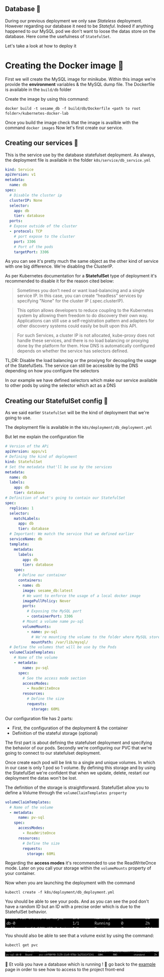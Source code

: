 ## Database 💾

During our previous deployment we only saw *Stateless* deployment. However regarding our database it need to be *Stateful*. Indeed if anything happened to our MySQL pod we don't want to loose the datas store on the database.
Here come the usefulness of ```StatefulSet```.

Let's take a look at how to deploy it

# Creating the Docker image 🐣

First we will create the MySQL image for minikube. Within this image we're provide the **environment** variables & the MySQL dump file. The Dockerfile is available in the ```build/db``` folder

Create the image by using this command: 

```shell
docker build -t sesame_db -f build/db/Dockerfile <path to root folder>/kubernetes-docker-lab
```

Once you build the image check that the image is availble with the command ```docker images```
Now let's first create our service.

## Creating our services 🐥

This is the service use by the database statefulset deployment. As always, the deployment file is available in the folder ```k8s/service/db_service.yml```

```yaml
kind: Service
apiVersion: v1
metadata:
  name: db
spec:
  # Disable the cluster ip
  clusterIP: None
  selector:
    app: db
    tier: database
  ports:
  # Expose outside of the cluster
  - protocol: TCP
    # port expose to the cluster
    port: 3306
    # Port of the pods
    targetPort: 3306
```

As you can see it's pretty much the same object as the other kind of service with one big difference. We're disabling the ClusterIP. 

As per Kubernetes documentation for a **StatefulSet** type of deployment it's recommended to disable it for the reason cited below:

> Sometimes you don’t need or want load-balancing and a single service IP. In this case, you can create “headless” services by specifying "None" for the cluster IP (.spec.clusterIP).

> This option allows developers to reduce coupling to the Kubernetes system by allowing them freedom to do discovery their own way. Applications can still use a self-registration pattern and adapters for other discovery systems could easily be built upon this API.

> For such Services, a cluster IP is not allocated, kube-proxy does not handle these services, and there is no load balancing or proxying done by the platform for them. How DNS is automatically configured depends on whether the service has selectors defined.

TL;DR: Disable the load balancing or the proxiyng for decoupling the usage of the StatefulSets. The service can still be accessible by the DNS depending on how you configure the selectors

In our example we have defined selectors which make our service available to other pods by using the selector which act as a DNS

## Creating our StatefulSet config 🐥

As we said earlier ```StatefulSet``` will be the kind of deployment that we're going to use.

The deployment file is available in the ```k8s/deployment/db_deployment.yml```

But let me explain the configuration file

```yaml
# Version of the APi
apiVersion: apps/v1
# Defining the kind of deployment
kind: StatefulSet
# Set the metadata that'll be use by the services
metadata:
  name: db
  labels:
    app: db
    tier: database
# Definition of what's going to contain our StatefulSet
spec:
  replicas: 1
  selector:
    matchLabels:
      app: db
      tier: database
  # Important: We match the service that we defined earlier
  serviceName: db
  template:
    metadata:
      labels:
        app: db
        tier: database
    spec:
      # Define our container
      containers:
      - name: db
        image: sesame_db:latest
        # We want to enforce the usage of a local docker image
        imagePullPolicy: Never
        ports:
          # Exposing the MySQL port
          - containerPort: 3306
        # Mount a volume name pv-sql
        volumeMounts:
          - name: pv-sql
            # We're mounting the volume to the folder where MySQL store the datas
            mountPath: /var/lib/mysql/
  # Define the volumes that will be use by the Pods
  volumeClaimTemplates:
    # Name of the volume
    - metadata: 
        name: pv-sql
      spec:
        # See the access mode section
        accessModes:
          - ReadWriteOnce
        resources:
          # Define the size
          requests:
            storage: 60Mi
```

Our configuration file has 2 parts:

* First, the configuration of the deployment & the container
* Definition of the stateful storage (optional)

The first part is about defining the statefulset deployment and specifying the behavior of our pods. Secondly we're configuring our PVC that we're going to connect to our statefulset deployment.

Once create each pod will be link to a single and unique volumes. In which in our case is only 1 pod so 1 volume.
By defining this storage and by using the StatefulSet we're confident that when we update, delete, restart our deployment the datas won't be lost.

The definition of the storage is straightforward. StatefulSet allow you to define a Volume through the ```volumeClaimTemplates property```

```yaml
volumeClaimTemplates:
  # Name of the volume
  - metadata: 
      name: pv-sql
    spec:
      accessModes:
        - ReadWriteOnce
      resources:
        # Define the size
        requests:
          storage: 60Mi
```

Regarding the **access modes** it's recommended to use the ReadWriteOnce mode.
Later on you call your storage within the ```volumeMounts``` property of your container.

Now when you are launching the deployment with the command

```shell
kubectl create -f k8s/deployment/db_deployment.yml
```

You should be able to see your pods. And as you can see the pod don't have a random ID but an ID with a precise order which is due to the StatefulSet behavior.

![db](../../img/db_pod.png)

You should also be able to see that a volume exist by using the command:

```shell
kubectl get pvc
```

![pvc](../../img/db_pvc.png)

🎉 Et voilà you have a database which is running ! 🎉 go back to the [example](example.md) page in order to see how to access to the project front-end
